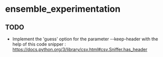 # ensemble_experimentation
## TODO
* Implement the 'guess' option for the parameter --keep-header with the help of this code snipper : https://docs.python.org/3/library/csv.html#csv.Sniffer.has_header
